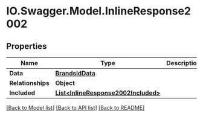 # IO.Swagger.Model.InlineResponse2002
## Properties

Name | Type | Description | Notes
------------ | ------------- | ------------- | -------------
**Data** | [**BrandsidData**](BrandsidData.md) |  | [optional] 
**Relationships** | **Object** |  | [optional] 
**Included** | [**List&lt;InlineResponse2002Included&gt;**](InlineResponse2002Included.md) |  | [optional] 

[[Back to Model list]](../README.md#documentation-for-models) [[Back to API list]](../README.md#documentation-for-api-endpoints) [[Back to README]](../README.md)

